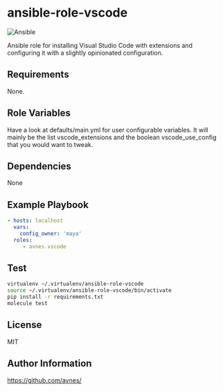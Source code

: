 # ansible-role-vscode

![Ansible](https://github.com/avnes/ansible-role-vscode/actions/workflows/ansible.yaml/badge.svg)

Ansible role for installing Visual Studio Code with extensions and configuring it with a slightly opinionated configuration.

## Requirements

None.

## Role Variables

Have a look at defaults/main.yml for user configurable variables. It will mainly be the list vscode_extensions and the boolean vscode_use_config that you would want to tweak.

## Dependencies

None

## Example Playbook

```yaml
- hosts: localhost
  vars:
    config_owner: 'maya'
  roles:
     - avnes.vscode
```

## Test

```bash
virtualenv ~/.virtualenv/ansible-role-vscode
source ~/.virtualenv/ansible-role-vscode/bin/activate
pip install -r requirements.txt
molecule test
```

## License

MIT

## Author Information

<https://github.com/avnes/>
